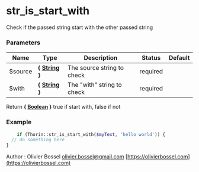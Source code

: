 # str_is_start_with

Check if the passed string start with the other passed string


### Parameters
Name  |  Type  |  Description  |  Status  |  Default
------------  |  ------------  |  ------------  |  ------------  |  ------------
$source  |  **{ [String](http://php.net/manual/en/language.types.string.php) }**  |  The source string to check  |  required  |
$with  |  **{ [String](http://php.net/manual/en/language.types.string.php) }**  |  The "with" string to check  |  required  |

Return **{ [Boolean](http://php.net/manual/en/language.types.boolean.php) }** true if start with, false if not

### Example
```php
	if (Thorin::str_is_start_with($myText, 'hello world')) {
  // do something here
}
```
Author : Olivier Bossel [olivier.bossel@gmail.com](mailto:olivier.bossel@gmail.com) [https://olivierbossel.com](https://olivierbossel.com)